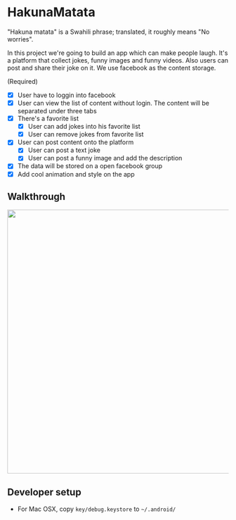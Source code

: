 # HakunaMatata

"Hakuna matata" is a Swahili phrase; translated, it roughly means "No worries".  

In this project we're going to build an app which can make people laugh. It's a platform that collect jokes, funny images and funny videos. Also users can post and share their joke on it. We use facebook as the content storage.

(Required)
* [x] User have to loggin into facebook
* [x] User can view the list of content without login. The content will be separated under three tabs
* [x] There's a favorite list
  * [x] User can add jokes into his favorite list
  * [x] User can remove jokes from favorite list
* [x] User can post content onto the platform
  * [x] User can post a text joke
  * [x] User can post a funny image and add the description
* [x] The data will be stored on a open facebook group
* [x] Add cool animation and style on the app

## Walkthrough
<img src='walkthrough.gif' title='walkthrough.gif' width='550px'  height='600px'  alt=''/>

## Developer setup
* For Mac OSX, copy `key/debug.keystore` to `~/.android/`
